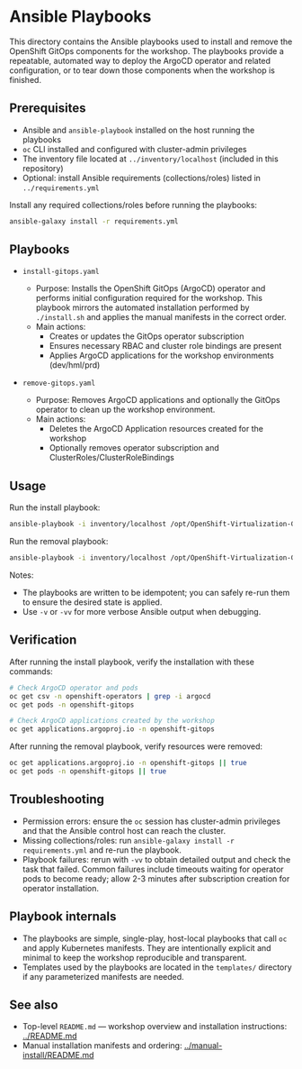 # Ansible Playbooks

This directory contains the Ansible playbooks used to install and remove the OpenShift GitOps components for the workshop. The playbooks provide a repeatable, automated way to deploy the ArgoCD operator and related configuration, or to tear down those components when the workshop is finished.

## Prerequisites

- Ansible and `ansible-playbook` installed on the host running the playbooks
- `oc` CLI installed and configured with cluster-admin privileges
- The inventory file located at `../inventory/localhost` (included in this repository)
- Optional: install Ansible requirements (collections/roles) listed in `../requirements.yml`

Install any required collections/roles before running the playbooks:

```bash
ansible-galaxy install -r requirements.yml
```

## Playbooks

- `install-gitops.yaml`
  - Purpose: Installs the OpenShift GitOps (ArgoCD) operator and performs initial configuration required for the workshop. This playbook mirrors the automated installation performed by `./install.sh` and applies the manual manifests in the correct order.
  - Main actions:
    - Creates or updates the GitOps operator subscription
    - Ensures necessary RBAC and cluster role bindings are present
    - Applies ArgoCD applications for the workshop environments (dev/hml/prd)

- `remove-gitops.yaml`
  - Purpose: Removes ArgoCD applications and optionally the GitOps operator to clean up the workshop environment.
  - Main actions:
    - Deletes the ArgoCD Application resources created for the workshop
    - Optionally removes operator subscription and ClusterRoles/ClusterRoleBindings

## Usage

Run the install playbook:

```bash
ansible-playbook -i inventory/localhost /opt/OpenShift-Virtualization-GitOps/playbooks/install-gitops.yaml
```

Run the removal playbook:

```bash
ansible-playbook -i inventory/localhost /opt/OpenShift-Virtualization-GitOps/playbooks/remove-gitops.yaml
```

Notes:
- The playbooks are written to be idempotent; you can safely re-run them to ensure the desired state is applied.
- Use `-v` or `-vv` for more verbose Ansible output when debugging.

## Verification

After running the install playbook, verify the installation with these commands:

```bash
# Check ArgoCD operator and pods
oc get csv -n openshift-operators | grep -i argocd
oc get pods -n openshift-gitops

# Check ArgoCD applications created by the workshop
oc get applications.argoproj.io -n openshift-gitops
```

After running the removal playbook, verify resources were removed:

```bash
oc get applications.argoproj.io -n openshift-gitops || true
oc get pods -n openshift-gitops || true
```

## Troubleshooting

- Permission errors: ensure the `oc` session has cluster-admin privileges and that the Ansible control host can reach the cluster.
- Missing collections/roles: run `ansible-galaxy install -r requirements.yml` and re-run the playbook.
- Playbook failures: rerun with `-vv` to obtain detailed output and check the task that failed. Common failures include timeouts waiting for operator pods to become ready; allow 2-3 minutes after subscription creation for operator installation.

## Playbook internals

- The playbooks are simple, single-play, host-local playbooks that call `oc` and apply Kubernetes manifests. They are intentionally explicit and minimal to keep the workshop reproducible and transparent.
- Templates used by the playbooks are located in the `templates/` directory if any parameterized manifests are needed.

## See also

- Top-level `README.md` — workshop overview and installation instructions: [../README.md](../README.md)
- Manual installation manifests and ordering: [../manual-install/README.md](../manual-install/README.md)

